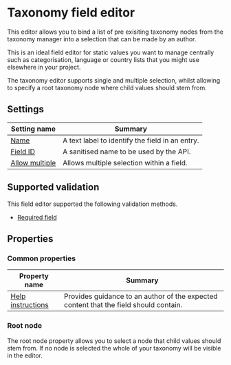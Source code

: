 # Taxonomy field editor
This editor allows you to bind a list of pre exisiting taxonomy nodes from the taxonomy manager into a selection that can be made by an author.

This is an ideal field editor for static values you want to manage centrally such as categorisation, language or country lists that you might use elsewhere in your project.

The taxonomy editor supports single and multiple selection, whilst allowing to specify a root taxonomy node where child values should stem from. 

## Settings
| Setting name | Summary|
| ---| --- |
| [Name](/content-types/field-editors/field-settings.md#name) | A text label to identify the field in an entry.|
| [Field ID](/content-types/field-editors/field-settings.md#field-id) | A sanitised name to be used by the API. |
| [Allow multiple](/content-types/field-editors/field-settings.md#allow-multiple) |  Allows multiple selection within a field. |

## Supported validation
This field editor supported the following validation methods.

- [Required field](/content-types/validation/required-validation.md)

## Properties

### Common properties
| Property name | Summary|
| ---| --- |
| [Help instructions](/content-types/field-editors/field-properties.md#help-instructions) |  Provides guidance to an author of the expected content that the field should contain. |

### Root node
The root node property allows you to select a node that child values should stem from. If no node is selected the whole of your taxonomy will be visible in the editor.

